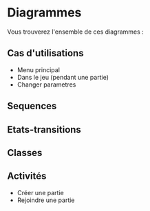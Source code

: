 # Diagrammes

Vous trouverez l'ensemble de ces diagrammes : 

## Cas d'utilisations
 - Menu principal
 - Dans le jeu (pendant une partie) 
 - Changer parametres
## Sequences

## Etats-transitions

## Classes

## Activités
 - Créer une partie
 - Rejoindre une partie